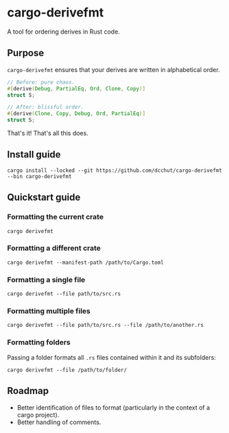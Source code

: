 # cargo-derivefmt

A tool for ordering derives in Rust code.

## Purpose

`cargo-derivefmt` ensures that your derives are written in alphabetical order.

```rust
// Before: pure chaos.
#[derive(Debug, PartialEq, Ord, Clone, Copy)]
struct S;

// After: blissful order.
#[derive(Clone, Copy, Debug, Ord, PartialEq)]
struct S;
```

That's it!  That's all this does.

## Install guide

```shell
cargo install --locked --git https://github.com/dcchut/cargo-derivefmt --bin cargo-derivefmt
```

## Quickstart guide

### Formatting the current crate

```shell
cargo derivefmt 
```

### Formatting a different crate

```shell
cargo derivefmt --manifest-path /path/to/Cargo.toml
```

### Formatting a single file

```shell
cargo derivefmt --file path/to/src.rs
```

### Formatting multiple files


```shell
cargo derivefmt --file path/to/src.rs --file /path/to/another.rs
```

### Formatting folders

Passing a folder formats all `.rs` files contained within it and its subfolders:

```shell
cargo derivefmt --file /path/to/folder/
```

## Roadmap

- Better identification of files to format (particularly in the context of a cargo project).
- Better handling of comments.


